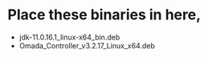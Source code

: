 # Place these binaries in here,
- jdk-11.0.16.1_linux-x64_bin.deb
- Omada_Controller_v3.2.17_Linux_x64.deb
